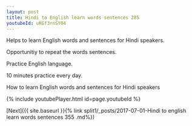 ```yaml
---
layout: post
title: Hindi to English learn words sentences 285 
youtubeId: uKGf3rnSY04
---
```

 
 
Helps to learn English words and sentences for Hindi speakers.

Opportunitiy to repeat the words sentences. 

Practice English language. 
 
10 minutes practice every day. 
 
How to learn English words and sentences for Hindi speakers 
 
{% include youtubePlayer.html id=page.youtubeId %}
 
 
[Next]({{ site.baseurl }}{% link  split1/_posts/2017-07-01-Hindi to english learn words sentences 355 .md%})
 
